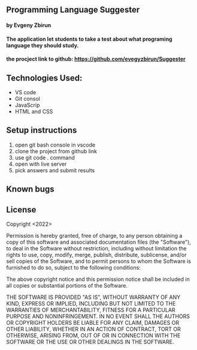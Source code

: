 ## Programming Language Suggester

#### by Evgeny Zbirun

#### The application let students to take a test about what programing language they should study. 


#### the procject link to github: https://github.com/evegyzbirun/Suggester

## Technologies Used:
* VS code
* Git consol
* JavaScrip
* HTML and CSS

## Setup instructions

1. open git bash console in vscode
2. clone the project from github link
3. use git code . command 
4. open with live server
5. pick answers and submit results

## Known bugs

## License
Copyright <2022> <Evgeny Zbirun>

Permission is hereby granted, free of charge, to any person obtaining a copy of this software and associated documentation files (the "Software"), to deal in the Software without restriction, including without limitation the rights to use, copy, modify, merge, publish, distribute, sublicense, and/or sell copies of the Software, and to permit persons to whom the Software is furnished to do so, subject to the following conditions:

The above copyright notice and this permission notice shall be included in all copies or substantial portions of the Software.

THE SOFTWARE IS PROVIDED "AS IS", WITHOUT WARRANTY OF ANY KIND, EXPRESS OR IMPLIED, INCLUDING BUT NOT LIMITED TO THE WARRANTIES OF MERCHANTABILITY, FITNESS FOR A PARTICULAR PURPOSE AND NONINFRINGEMENT. IN NO EVENT SHALL THE AUTHORS OR COPYRIGHT HOLDERS BE LIABLE FOR ANY CLAIM, DAMAGES OR OTHER LIABILITY, WHETHER IN AN ACTION OF CONTRACT, TORT OR OTHERWISE, ARISING FROM, OUT OF OR IN CONNECTION WITH THE SOFTWARE OR THE USE OR OTHER DEALINGS IN THE SOFTWARE.
